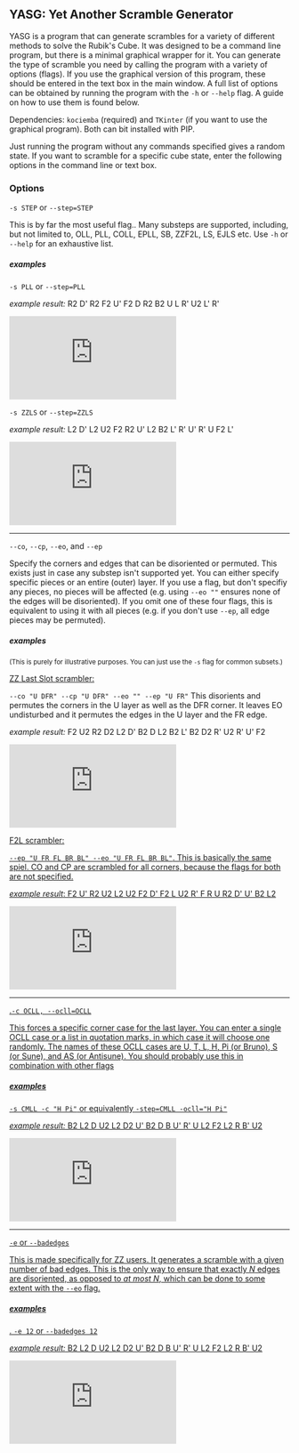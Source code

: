 **YASG**: Yet Another Scramble Generator
-------------------
YASG is a program that can generate scrambles for a variety of different methods to solve the Rubik's Cube. It was designed to be a command line program, but there is a minimal graphical wrapper for it. You can generate the type of scramble you need by calling the program with a variety of options (flags). If you use the graphical version of this program, these should be entered in the text box in the main window. A full list of options can be obtained by running the program with the ```-h``` or ```--help``` flag. A guide on how to use them is found below.

Dependencies: ```kociemba``` (required) and ```TKinter``` (if you want to use the graphical program). Both can bit installed with PIP.

Just running the program without any commands specified gives a random state. If you want to scramble for a specific cube state, enter the following options in the command line or text box.

### Options

```-s STEP``` or ```--step=STEP```

This is by far the most useful flag.. Many substeps are supported, including, but not limited to, OLL, PLL, COLL, EPLL, SB, ZZF2L, LS, EJLS etc. Use ```-h```  or ```--help``` for an exhaustive list.

##### *examples*
```-s PLL``` or ```--step=PLL```

*example result:* R2 D' R2 F2 U' F2 D R2 B2 U L R' U2 L' R'

![image](http://cube.crider.co.uk/visualcube.php?fmt=svg&alg=R2D'R2F2U'F2DR2B2ULR'U2L'R')

```-s ZZLS``` or ```--step=ZZLS```

*example result:* L2 D' L2 U2 F2 R2 U' L2 B2 L' R' U' R' U F2 L'

![image](http://cube.crider.co.uk/visualcube.php?fmt=svg&alg=L2D'L2U2F2R2U'L2B2L'R'U'R'UF2L')

-------------

```--co```, ```--cp```, ```--eo```, and ```--ep```

Specify the corners and edges that can be disoriented or permuted. This exists just in case any substep isn't supported yet.
You can either specify specific pieces or an entire (outer) layer. If you use a flag, but don't specifiy any pieces, no pieces will be affected (e.g. using ```--eo ""``` ensures none of the edges will be disoriented). If you omit one of these four flags, this is equivalent to using it with all pieces (e.g. if you don't use ```--ep```, all edge pieces may be permuted).

##### *examples*
<sub>(This is purely for illustrative purposes. You can just use the ```-s``` flag for common subsets.)</sub>

<u>ZZ Last Slot scrambler:</u>

```--co "U DFR" --cp "U DFR" --eo "" --ep "U FR"```
This disorients and permutes the corners in the U layer as well as the DFR corner. It leaves EO undisturbed and it permutes the edges in the U layer and the FR edge.

*example result:* F2 U2 R2 D2 L2 D' B2 D L2 B2 L' B2 D2 R' U2 R' U' F2

![image](http://cube.crider.co.uk/visualcube.php?fmt=svg&alg=F2U2R2D2L2D'B2DL2B2L'B2D2R'U2R'U'F2)


<u>F2L scrambler:</ul>

```--ep "U FR FL BR BL" --eo "U FR FL BR BL"```. This is basically the same spiel. CO and CP are scrambled for all corners, because the flags for both are not specified.

*example result*: F2 U' R2 U2 L2 U2 F2 D' F2 L U2 R' F R U R2 D' U' B2 L2

![image](http://cube.crider.co.uk/visualcube.php?fmt=svg&alg=F2U'R2U2L2U2F2D'F2LU2R'FRUR2D'U'B2L2)

--------

.```-c OCLL, --ocll=OCLL```

This forces a specific corner case for the last layer. You can enter a single OCLL case or a list in quotation marks, in which case it will choose one randomly. The names of these OCLL cases are U, T, L, H, Pi (or Bruno), S (or Sune), and AS (or Antisune). You should probably use this in combination with other flags

##### *examples*
```-s CMLL -c "H Pi"``` or equivalently ```-step=CMLL -ocll="H Pi"```

*example result:* B2 L2 D U2 L2 D2 U' B2 D B U' R' U L2 F2 L2 R B' U2

![image](http://cube.crider.co.uk/visualcube.php?fmt=svg&alg=B2L2DU2L2D2U'B2DBU'R'UL2F2L2RB'U2)



----------
```-e``` or ```--badedges```

This is made specifically for ZZ users. It generates a scramble with a given number of bad edges. This is the only way to ensure that exactly *N* edges are disoriented, as opposed to *at most N*, which can be done to some extent with the ```--eo``` flag.

##### *examples*
. ```-e 12``` or ```--badedges 12```

*example result:* B2 L2 D U2 L2 D2 U' B2 D B U' R' U L2 F2 L2 R B' U2

![image](http://cube.crider.co.uk/visualcube.php?fmt=svg&alg=D'F2DR2UF2U2B2UB2F'L'R2U2B2LDB2U2B'F')
